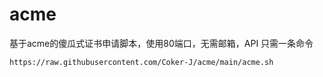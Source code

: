 # acme
基于acme的傻瓜式证书申请脚本，使用80端口，无需邮箱，API
只需一条命令
```
https://raw.githubusercontent.com/Coker-J/acme/main/acme.sh
```
